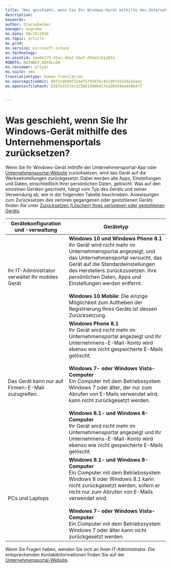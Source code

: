 ```yaml
---
title: "Was geschieht, wenn Sie Ihr Windows-Gerät mithilfe des Unternehmensportals zurücksetzen? | Microsoft Intune"
description: 
keywords: 
author: Staciebarker
manager: angrobe
ms.date: 08/29/2016
ms.topic: article
ms.prod: 
ms.service: microsoft-intune
ms.technology: 
ms.assetid: 1ee6e275-d1ec-4da3-bbef-d5da2c61a02a
ROBOTS: NOINDEX,NOFOLLOW
ms.reviewer: priyar
ms.suite: ems
translationtype: Human Translation
ms.sourcegitcommit: 08f31db90f324ef5f93076c4e13bfa5328a15adc
ms.openlocfilehash: b597e3557ec2c5661490b417e1d0459eb4e8b477


---
```



# Was geschieht, wenn Sie Ihr Windows-Gerät mithilfe des Unternehmensportals zurücksetzen?

Wenn Sie Ihr Windows-Gerät mithilfe der Unternehmensportal-App oder [Unternehmensportal-Website](reset-your-device-cpwebsite.md) zurücksetzen, wird das Gerät auf die Werkseinstellungen zurückgesetzt. Dabei werden alle Apps, Einstellungen und Daten, einschließlich Ihrer persönlichen Daten, gelöscht. Was auf den einzelnen Geräten geschieht, hängt vom Typ des Geräts und seiner Verwendung ab, wie in der folgenden Tabelle beschrieben. Anweisungen zum Zurücksetzen des verloren gegangenen oder gestohlenen Geräts finden Sie unter [Zurücksetzen (Löschen) Ihres verlorenen oder gestohlenen Geräts](reset-erase-your-lost-or-stolen-device-windows.md).

|Gerätekonfiguration und -verwaltung|Gerätetyp|
|---------------------------------------|---------------|
|Ihr IT-Administrator verwaltet Ihr mobiles Gerät|**Windows 10 und Windows Phone 8.1**</br>Ihr Gerät wird nicht mehr im Unternehmensportal angezeigt, und das Unternehmensportal versucht, das Gerät auf die Standardeinstellungen des Herstellers zurückzusetzen. Ihre persönlichen Daten, Apps und Einstellungen werden entfernt. <br /><br />**Windows 10 Mobile**: Die einzige Möglichkeit zum Aufheben der Registrierung Ihres Geräts ist dessen Zurücksetzung.|
|Das Gerät kann nur auf Firmen-E-Mail zuzugreifen.|**Windows Phone 8.1**<br />Ihr Gerät wird nicht mehr im Unternehmensportal angezeigt und Ihr Unternehmens-E-Mail-Konto wird ebenso wie nicht gespeicherte E-Mails gelöscht.<br /><br />**Windows 7- oder Windows Vista-Computer**<br />Ein Computer mit dem Betriebssystem Windows 7 oder älter, der nur zum Abrufen von E-Mails verwendet wird, kann nicht zurückgesetzt werden.<br /><br />**Windows 8.1- und Windows 8-Computer**<br />Ihr Gerät wird nicht mehr im Unternehmensportal angezeigt und Ihr Unternehmens-E-Mail-Konto wird ebenso wie nicht gespeicherte E-Mails gelöscht.|
|PCs und Laptops|**Windows 8.1- und Windows 8-Computer**<br />Ein Computer mit dem Betriebssystem Windows 8 oder Windows 8.1 kann nicht zurückgesetzt werden, sofern er nicht nur zum Abrufen von E-Mails verwendet wird.<br /><br />**Windows 7- oder Windows Vista-Computer**<br />Ein Computer mit dem Betriebssystem Windows 7 oder älter kann nicht zurückgesetzt werden.|

Wenn Sie Fragen haben, wenden Sie sich an Ihren IT-Administrator. Die entsprechenden Kontaktinformationen finden Sie auf der [Unternehmensportal-Website](http://portal.manage.microsoft.com).





<!--HONumber=Oct16_HO2-->


